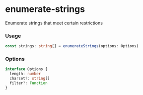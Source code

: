 # enumerate-strings
Enumerate strings that meet certain restrictions

### Usage
```typescript
const strings: string[] = enumerateStrings(options: Options)
```

### Options
```typescript
interface Options {
  length: number
  charset?: string[]
  filter?: Function
}
```

